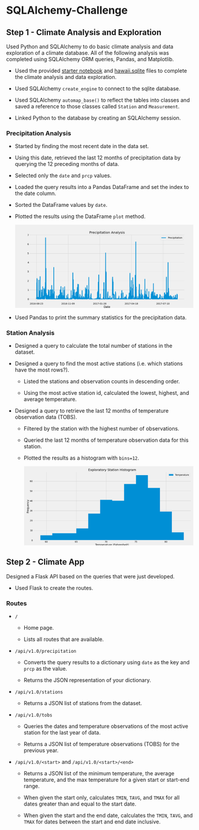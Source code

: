 # SQLAlchemy-Challenge

## Step 1 - Climate Analysis and Exploration

Used Python and SQLAlchemy to do basic climate analysis and data exploration of a climate database. All of the following analysis was completed using SQLAlchemy ORM queries, Pandas, and Matplotlib.

* Used the provided [starter notebook](climate_analysis.ipynb) and [hawaii.sqlite](Resources/hawaii.sqlite) files to complete the climate analysis and data exploration.

* Used SQLAlchemy `create_engine` to connect to the sqlite database.

* Used SQLAlchemy `automap_base()` to reflect the tables into classes and saved a reference to those classes called `Station` and `Measurement`.

* Linked Python to the database by creating an SQLAlchemy session.


### Precipitation Analysis

* Started by finding the most recent date in the data set.

* Using this date, retrieved the last 12 months of precipitation data by querying the 12 preceding months of data. 

* Selected only the `date` and `prcp` values.

* Loaded the query results into a Pandas DataFrame and set the index to the date column.

* Sorted the DataFrame values by `date`.

* Plotted the results using the DataFrame `plot` method.

  ![precipitation](Images/precipitation_analysis.png)

* Used Pandas to print the summary statistics for the precipitation data.


### Station Analysis

* Designed a query to calculate the total number of stations in the dataset.

* Designed a query to find the most active stations (i.e. which stations have the most rows?).

  * Listed the stations and observation counts in descending order.

  * Using the most active station id, calculated the lowest, highest, and average temperature.

* Designed a query to retrieve the last 12 months of temperature observation data (TOBS).

  * Filtered by the station with the highest number of observations.

  * Queried the last 12 months of temperature observation data for this station.

  * Plotted the results as a histogram with `bins=12`.

    ![station-histogram](Images/exploratory_station_analysis.png)
    
    
## Step 2 - Climate App

Designed a Flask API based on the queries that were just developed.

* Used Flask to create the routes.

### Routes

* `/`

  * Home page.

  * Lists all routes that are available.

* `/api/v1.0/precipitation`

  * Converts the query results to a dictionary using `date` as the key and `prcp` as the value.

  * Returns the JSON representation of your dictionary.

* `/api/v1.0/stations`

  * Returns a JSON list of stations from the dataset.

* `/api/v1.0/tobs`
  * Queries the dates and temperature observations of the most active station for the last year of data.

  * Returns a JSON list of temperature observations (TOBS) for the previous year.

* `/api/v1.0/<start>` and `/api/v1.0/<start>/<end>`

  * Returns a JSON list of the minimum temperature, the average temperature, and the max temperature for a given start or start-end range.

  * When given the start only, calculates `TMIN`, `TAVG`, and `TMAX` for all dates greater than and equal to the start date.

  * When given the start and the end date, calculates the `TMIN`, `TAVG`, and `TMAX` for dates between the start and end date inclusive.
    

